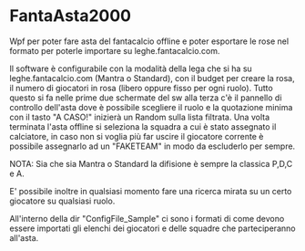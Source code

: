 # FantaAsta2000
Wpf per poter fare asta del fantacalcio offline e poter esportare le rose nel formato per poterle importare su leghe.fantacalcio.com.

Il software è configurabile con la modalità della lega che si ha su leghe.fantacalcio.com (Mantra o Standard), 
con il budget per creare la rosa, il numero di giocatori in rosa (libero oppure fisso per ogni ruolo).
Tutto questo si fa nelle prime due schermate del sw alla terza c'è il pannello di controllo dell'asta 
dove è possibile scegliere il ruolo e la quotazione minima con il tasto "A CASO!" inizierà un Random sulla lista filtrata.
Una volta terminata l'asta offline si seleziona la squadra a cui è stato assegnato il calciatore, 
in caso non si voglia più far uscire il giocatore corrente è possibile assegnarlo ad un "FAKETEAM" in modo da escluderlo per sempre.

NOTA: Sia che sia Mantra o Standard la difisione è sempre la classica P,D,C e A.

E' possibile inoltre in qualsiasi momento fare una ricerca mirata su un certo giocatore su qualsiasi ruolo.

All'interno della dir "ConfigFile_Sample" ci sono i formati di come devono essere importati gli elenchi dei giocatori e delle squadre che parteciperanno all'asta.
